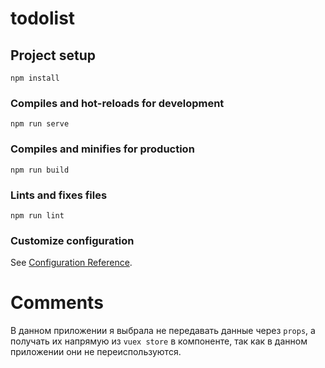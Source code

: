 # todolist

## Project setup
```
npm install
```

### Compiles and hot-reloads for development
```
npm run serve
```

### Compiles and minifies for production
```
npm run build
```

### Lints and fixes files
```
npm run lint
```

### Customize configuration
See [Configuration Reference](https://cli.vuejs.org/config/).

# Comments

В данном приложении я выбрала не передавать данные через ```props```,
а получать их напрямую из ```vuex store``` в компоненте, так как в данном приложении они не переиспользуются.